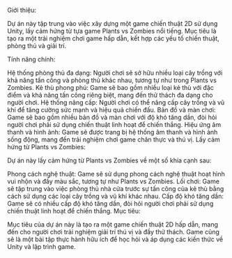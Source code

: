 Giới thiệu:

Dự án này tập trung vào việc xây dựng một game chiến thuật 2D sử dụng Unity, lấy cảm hứng từ tựa game Plants vs Zombies nổi tiếng. Mục tiêu là tạo ra một trải nghiệm chơi game hấp dẫn, kết hợp các yếu tố chiến thuật, phòng thủ và giải trí.

Tính năng chính:

Hệ thống phòng thủ đa dạng: Người chơi sẽ sở hữu nhiều loại cây trồng với khả năng tấn công và phòng thủ khác nhau, tương tự như trong Plants vs Zombies.
Kẻ thù phong phú: Game sẽ bao gồm nhiều loại kẻ thù với đặc điểm và khả năng tấn công riêng biệt, mang đến thử thách đa dạng cho người chơi.
Hệ thống nâng cấp: Người chơi có thể nâng cấp cây trồng và vũ khí để tăng cường sức mạnh và hiệu quả chiến đấu.
Bản đồ và màn chơi: Game sẽ bao gồm nhiều bản đồ và màn chơi với độ khó tăng dần, đòi hỏi người chơi phải sử dụng chiến thuật linh hoạt để chiến thắng.
Hiệu ứng âm thanh và hình ảnh: Game sẽ được trang bị hệ thống âm thanh và hình ảnh sống động, mang đến trải nghiệm chơi game chân thực và thú vị.
Lấy cảm hứng từ Plants vs Zombies:

Dự án này lấy cảm hứng từ Plants vs Zombies về một số khía cạnh sau:

Phong cách nghệ thuật: Game sẽ sử dụng phong cách nghệ thuật hoạt hình vui nhộn và đầy màu sắc, tương tự như Plants vs Zombies.
Lối chơi: Game sẽ tập trung vào việc phòng thủ nhà cửa trước sự tấn công của kẻ thù bằng cách sử dụng các loại cây trồng và vũ khí khác nhau.
Cấp độ khó tăng dần: Game sẽ có nhiều cấp độ khó tăng dần, đòi hỏi người chơi phải sử dụng chiến thuật linh hoạt để chiến thắng.
Mục tiêu:

Mục tiêu của dự án này là tạo ra một game chiến thuật 2D hấp dẫn, mang đến cho người chơi trải nghiệm giải trí thú vị và đầy thử thách. Game cũng sẽ là một bài tập thực hành hữu ích để học hỏi và áp dụng các kiến thức về Unity và lập trình game.
